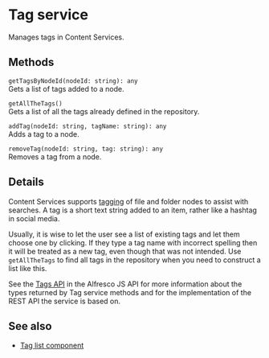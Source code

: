 # Tag service

Manages tags in Content Services.

## Methods

`getTagsByNodeId(nodeId: string): any`<br/>
Gets a list of tags added to a node.

`getAllTheTags()`<br/>
Gets a list of all the tags already defined in the repository.

`addTag(nodeId: string, tagName: string): any`<br/>
Adds a tag to a node.

`removeTag(nodeId: string, tag: string): any`<br/>
Removes a tag from a node.

## Details

Content Services supports
[tagging](http://docs.alfresco.com/5.2/tasks/site-content-tag.html)
of file and folder nodes to assist with searches. A tag is a short
text string added to an item, rather like a hashtag in social media.

Usually, it is wise to let the user see a list of existing tags and let
them choose one by clicking. If they type a tag name with incorrect spelling
then it will be treated as a new tag, even though that was not intended.
Use `getAllTheTags` to find all tags in the repository when you need to
construct a list like this.

See the
[Tags API](https://github.com/Alfresco/alfresco-js-api/blob/master/src/alfresco-core-rest-api/docs/TagsApi.md)
in the Alfresco JS API for more information about the types returned by Tag
service methods and for the implementation of the REST API the service is
based on.

<!-- Don't edit the See also section. Edit seeAlsoGraph.json and run config/generateSeeAlso.js -->
<!-- seealso start -->
## See also

- [Tag list component](tag-list.component.md)
<!-- seealso end -->



